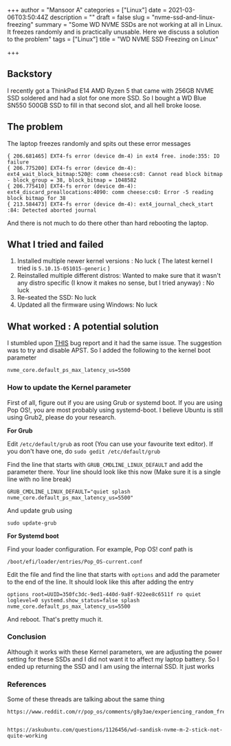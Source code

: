 +++
author = "Mansoor A"
categories = ["Linux"]
date = 2021-03-06T03:50:44Z
description = ""
draft = false
slug = "nvme-ssd-and-linux-freezing"
summary = "Some WD NVME SSDs are not working at all in Linux. It freezes randomly and is practically unusable. Here we discuss a solution to the problem"
tags = ["Linux"]
title = "WD NVME SSD Freezing on Linux"

+++


## Backstory

I recently got a ThinkPad E14 AMD Ryzen 5 that came with 256GB NVME SSD soldered and had a slot for one more SSD. So I bought a WD Blue SN550 500GB SSD to fill in that second slot, and all hell broke loose.



## The problem

The laptop freezes randomly and spits out these error messages

```
{ 206.681465] EXT4-fs error (device dm-4) in ext4 free. inode:355: IO failure
{ 206.775200] EXT4-fs error (device dm-4): ext4_wait_block_bitmap:520@: comm cheese:cs0: Cannot read block bitmap - block_group = 38, block_bitmap = 1048582
{ 206.775410] EXT4-fs error (device dm-4): ext4_discard_preallocations:4090: comm cheese:cs0: Error -5 reading block bitmap for 38
{ 213.584473] EXT4-fs error (device dm-4): ext4_journal_check_start :84: Detected aborted journal
```

And there is not much to do there other than hard rebooting the laptop.

## What I tried and failed

1. Installed multiple newer kernel versions : No luck ( The latest kernel I tried is `5.10.15-051015-generic` )
2. Reinstalled multiple different distros: Wanted to make sure that it wasn't any distro specific (I know it makes no sense, but I tried anyway) : No luck
3. Re-seated the SSD: No luck
4. Updated all the firmware using Windows: No luck

## What worked : A potential solution

I stumbled upon [THIS](https://bugzilla.kernel.org/show_bug.cgi?id=208123) bug report and it had the same issue. The suggestion was to try and disable APST. So I added the following to the kernel boot parameter

```
nvme_core.default_ps_max_latency_us=5500
```

### How to update the Kernel parameter

First of all, figure out if you are using Grub or systemd boot. If you are using Pop OS!, you are most probably using systemd-boot. I believe Ubuntu is still using Grub2, please do your research.

**For Grub**

Edit `/etc/default/grub` as root (You can use your favourite text editor). If you don't have one, do `sudo gedit /etc/default/grub`

Find the line that starts with `GRUB_CMDLINE_LINUX_DEFAULT` and add the parameter there. Your line should look like this now (Make sure it is a single line with no line break)

```
GRUB_CMDLINE_LINUX_DEFAULT="quiet splash nvme_core.default_ps_max_latency_us=5500"
```

And update grub using

```
sudo update-grub
```



**For Systemd boot**

Find your loader configuration. For example, Pop OS! conf path is

```
/boot/efi/loader/entries/Pop_OS-current.conf
```

Edit the file and find the line that starts with `options` and add the parameter to the end of the line. It should look like this after adding the entry

```
options root=UUID=350fc3dc-9ed1-440d-9a8f-922ee8c6511f ro quiet loglevel=0 systemd.show_status=false splash nvme_core.default_ps_max_latency_us=5500
```

And reboot. That's pretty much it.

### Conclusion

Although it works with these Kernel parameters, we are adjusting the power setting for these SSDs and I did not want it to affect my laptop battery. So I ended up returning the SSD and I am using the internal SSD. It just works

### References

Some of these threads are talking about the same thing

```
https://www.reddit.com/r/pop_os/comments/g8y3ae/experiencing_random_freezes_after_installing_new/


https://askubuntu.com/questions/1126456/wd-sandisk-nvme-m-2-stick-not-quite-working
```



